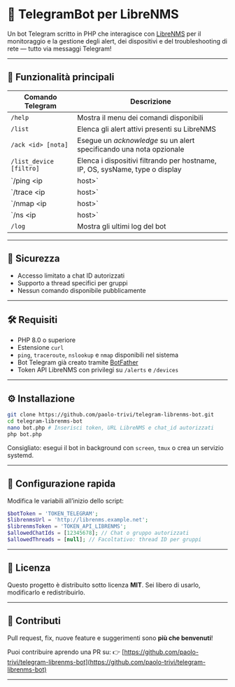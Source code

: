 # 🤖 TelegramBot per LibreNMS

Un bot Telegram scritto in PHP che interagisce con [LibreNMS](https://www.librenms.org/) per il monitoraggio e la gestione degli alert, dei dispositivi e del troubleshooting di rete — tutto via messaggi Telegram!

---

## 🚀 Funzionalità principali

| Comando Telegram            | Descrizione                                                                 |
|----------------------------|-----------------------------------------------------------------------------|
| `/help`                    | Mostra il menu dei comandi disponibili                                      |
| `/list`                    | Elenca gli alert attivi presenti su LibreNMS                               |
| `/ack <id> [nota]`         | Esegue un *acknowledge* su un alert specificando una nota opzionale        |
| `/list_device [filtro]`    | Elenca i dispositivi filtrando per hostname, IP, OS, sysName, type o display |
| `/ping <ip|host>`          | Ping (5 pacchetti) al target specificato                                   |
| `/trace <ip|host>`         | Traceroute verso il target specificato                                     |
| `/nmap <ip|host>`          | Esegue uno scan TCP SYN + Versione servizi                                 |
| `/ns <ip|host>`            | Effettua una richiesta DNS via nslookup                                    |
| `/log`                     | Mostra gli ultimi log del bot                                              |

---

## 🔐 Sicurezza

- Accesso limitato a chat ID autorizzati
- Supporto a thread specifici per gruppi
- Nessun comando disponibile pubblicamente

---

## 🛠 Requisiti

- PHP 8.0 o superiore
- Estensione `curl`
- `ping`, `traceroute`, `nslookup` e `nmap` disponibili nel sistema
- Bot Telegram già creato tramite [BotFather](https://t.me/botfather)
- Token API LibreNMS con privilegi su `/alerts` e `/devices`

---

## ⚙️ Installazione

```bash
git clone https://github.com/paolo-trivi/telegram-librenms-bot.git
cd telegram-librenms-bot
nano bot.php # Inserisci token, URL LibreNMS e chat_id autorizzati
php bot.php
```

Consigliato: esegui il bot in background con `screen`, `tmux` o crea un servizio systemd.

---

## 🔧 Configurazione rapida

Modifica le variabili all’inizio dello script:

```php
$botToken = 'TOKEN_TELEGRAM';
$librenmsUrl = 'http://librenms.example.net';  
$librenmsToken = 'TOKEN_API_LIBRENMS';
$allowedChatIds = [12345678]; // Chat o gruppo autorizzati
$allowedThreads = [null]; // Facoltativo: thread ID per gruppi
```

---

## 📄 Licenza

Questo progetto è distribuito sotto licenza **MIT**. Sei libero di usarlo, modificarlo e redistribuirlo.

---

## 🤝 Contributi

Pull request, fix, nuove feature e suggerimenti sono **più che benvenuti**!

Puoi contribuire aprendo una PR su:
👉 [https://github.com/paolo-trivi/telegram-librenms-bot](https://github.com/paolo-trivi/telegram-librenms-bot)

---
